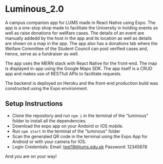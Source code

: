 # Luminous_2.0

A campus companion app for LUMS made in React Native using Expo. The app is a one-stop shop made to facilitate the University in holding events as well as raise donations for wellfare cases. The details of an event are manually addedd by the host in the app and its location as well as details are shown on a map in the app. The app also has a donations tab where the Welfare Committee of the Student Council can post verified cases and, hence, serve as a fundraiser as well.

The app uses the MERN stack with React Native for the front-end. The map is displayed in-app using the Google Maps SDK. The app itself is a CRUD app and makes use of RESTfull APIs to facilitate requests.

The backend is deployed on Heroku and the front-end production build was constructed using the Expo environment.

## Setup Instructions

- Clone the repository and run `npm i` in the terminal of the "luminous" folder to install all the dependencies.
- Download the expo app on your Andoird or IOS mobile.
- Run `npm start` in the terminal of the "luminous" folder
- Scan the generated QR code in the terminal using the Expo App for Android or with your camera for IOS.
- Login Credentials:
    Email: test19@lums.edu.pk
    Password: 12345678

And you are on your way!
